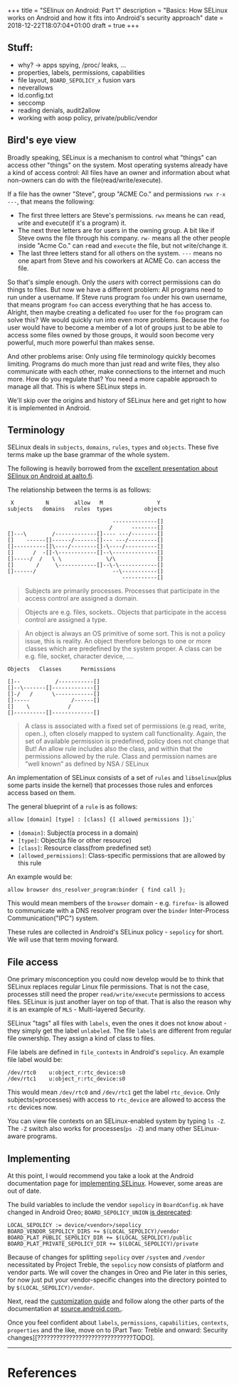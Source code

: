 +++
title = "SElinux on Android: Part 1"
description = "Basics: How SELinux works on Android and how it fits into Android's security approach"
date = 2018-12-22T18:07:04+01:00
draft = true
+++

## Stuff:
- why? -> apps spying, /proc/ leaks, ...
- properties, labels, permissions, capabilities
- file layout, `BOARD_SEPOLICY_x` fusion vars
- neverallows
- ld.config.txt
- seccomp
- reading denials, audit2allow
- working with aosp policy, private/public/vendor

## Bird's eye view

Broadly speaking, SELinux is a mechanism to control what "things" can access
other "things" on the system. Most operating systems already have a kind of
access control: All files have an owner and information about what non-owners
can do with the file(read/write/execute).

If a file has the owner "Steve", group "ACME Co." and permissions `rwx r-x ---`,
that means the following:

- The first three letters are Steve's permissions. `rwx` means he can `r`ead,
  `w`rite and e`x`ecute(if it's a program) it.
- The next three letters are for users in the owning group. A bit like if Steve
  owns the file through his company. `rw-` means all the other people inside
  "Acme Co." can `r`ead and `execute` the file, but not `w`rite/change it.
- The last three letters stand for all others on the system. `---` means no one
  apart from Steve and his coworkers at ACME Co. can access the file.

So that's simple enough. Only the *users* with correct permissions can do
things to files. But now we have a different problem: All programs need to run
under a username. If Steve runs program `foo` under his own username, that means
program `foo` can access everything that he has access to. Alright, then maybe
creating a deficated `foo` user for the `foo` program can solve this? We would
quickly run into even more problems. Because the `foo` user would have to become
a member of a lot of groups just to be able to access some files owned by those
groups, it would soon become very powerful, much more powerful than makes sense.

And other problems arise: Only using file terminology quickly becomes limiting.
Programs do much more than just read and write files, they also communicate with
each other, make connections to the internet and much more. How do you regulate
that? You need a more capable approach to manage all that. This is where SELinux
steps in.

We'll skip over the origins and history of SELinux here and get right to how it
is implemented in Android.


## Terminology
SELinux deals in `subjects`, `domains`, `rules`, `types` and `objects`. These
five terms make up the base grammar of the whole system.

The following is heavily borrowed from the [excellent presentation about SElinux
on Android at aalto.fi][seandroid-aalto].

The relationship between the terms is as follows:
```
 X          N        allow   M                 Y
subjects   domains   rules  types          objects

                                 --------------[]
                                /      --------[]
[]---\        /-------------[]---- ---/--------[]
[]    ------[]------/-------[]--- ---/---------[]
[]----------[]\----/--------[]-\----/----------[]
[]      /  -[]-\------------[]--\--------------[]
[]-----/  /   \ \              \/\             []
[]       /     \------------[]--\-\------------[]
[]------/                        --\-----------[]
                                    -----------[]
```

> Subjects are primarily processes. Processes that participate in the access
> control are assigned a domain.

> Objects are e.g. files, sockets.. Objects that participate in the access
> control are assigned a type.

> An object is always an OS primitive of some sort. This is not a policy issue,
> this is reality. An object therefore belongs to one or more classes which are
> predefined by the system proper. A class can be e.g. file, socket, character
> device, ....

```
Objects   Classes      Permissions

[]--           /-----------[]
[]--\-------[]-------------[]
[]-/   /      \------------[]
[]-----             /------[]
[]    \            /
[]----------[]-------------[]
```

> A class is associated with a fixed set of permissions (e.g read, write,
> open..), often closely mapped to system call functionality. Again, the set of
> available permission is predefined, policy does not change that But! An allow
> rule includes also the class, and within that the permissions allowed by the
> rule. Class and permission names are ”well known” as defined by NSA / SELinux

An implementation of SELinux consists of a set of `rules` and `libselinux`(plus
some parts inside the kernel) that processes those rules and enforces access
based on them.

The general blueprint of a `rule` is as follows:
```
allow [domain] [type] : [class] {[ allowed permissions ]};`
```

- `[domain]`: Subject(a process in a domain)
- `[type]`: Object(a file or other resource)
- `[class]`: Resource class(from predefined set)
- `[allowed_permissions]`: Class-specific permissions that are allowed by this
  rule

An example would be:
```
allow browser dns_resolver_program:binder { find call };
```
This would mean members of the `browser` domain - e.g. `firefox`- is allowed to
communicate with a DNS resolver program over the `binder` Inter-Process
Communication("IPC") system.

These rules are collected in Android's SELinux policy - `sepolicy` for short. We
will use that term moving forward.

## File access

One primary misconception you could now develop would be to think that SELinux
replaces regular Linux file permissions. That is not the case, processes still
need the proper `read/write/execute` permissions to access files. SELinux is
just another layer on top of that. That is also the reason why it is an example
of `MLS` - Multi-layered Security.

SELinux "tags" all files with `labels`, even the ones it does not know about -
they simply get the label `unlabeled`. The file `label`s are different from
regular file ownership. They assign a kind of class to files.

File labels are defined in `file_contexts` in Android's `sepolicy`. An example
file label would be:
```
/dev/rtc0    u:object_r:rtc_device:s0
/dev/rtc1    u:object_r:rtc_device:s0
```
This would mean `/dev/rtc0` and `/dev/rtc1` get the label `rtc_device`. Only
subjects(≈processes) with access to `rtc_device` are allowed to access the `rtc`
devices now.

You can view file contexts on an SELinux-enabled system by typing `ls -Z`. The
`-Z` switch also works for processes(`ps -Z`) and many other SELinux-aware
programs.

## Implementing
At this point, I would recommend you take a look at the Android documentation
page for [implementing SELinux][source-selinux-implement]. However, some areas
are out of date.

The build variables to include the vendor `sepolicy` in `BoardConfig.mk` have
changed in Android Oreo; `BOARD_SEPOLICY_UNION` [is deprecated][union-dep]:
```
LOCAL_SEPOLICY := device/<vendor>/sepolicy
BOARD_VENDOR_SEPOLICY_DIRS += $(LOCAL_SEPOLICY)/vendor
BOARD_PLAT_PUBLIC_SEPOLICY_DIR += $(LOCAL_SEPOLICY)/public
BOARD_PLAT_PRIVATE_SEPOLICY_DIR += $(LOCAL_SEPOLICY)/private
```

Because of changes for splitting `sepolicy` over `/system` and `/vendor`
necessitated by Project Treble, the `sepolicy` now consists of platform and
vendor parts. We will cover the changes in Oreo and Pie later in this series,
for now just put your vendor-specific changes into the directory pointed to by
`$(LOCAL_SEPOLICY)/vendor`.

Next, read the [customization guide][source-seliux-cust-guide] and follow along
the other parts of the documentation at [source.android.com.][source-selinux].

Once you feel confident about `labels`, `permissions`, `capabilities`,
`contexts`, `properties` and the like, move on to
[Part Two: Treble and onward: Security changes][??????????????????????????????TODO].

---

# References

[seandroid-aalto]: https://wiki.aalto.fi/download/attachments/100218155/SEAndroid-Aalto.pdf?version=1&modificationDate=1425973622725&api=v2
[source-selinux-implement]: https://source.android.com/security/selinux/implement
[union-dep]: https://source.android.com/security/selinux/customize#policy-placement
[source-seliux-cust-guide]: https://source.android.com/security/selinux/customize
[source-selinux]: https://source.android.com/security/selinux
